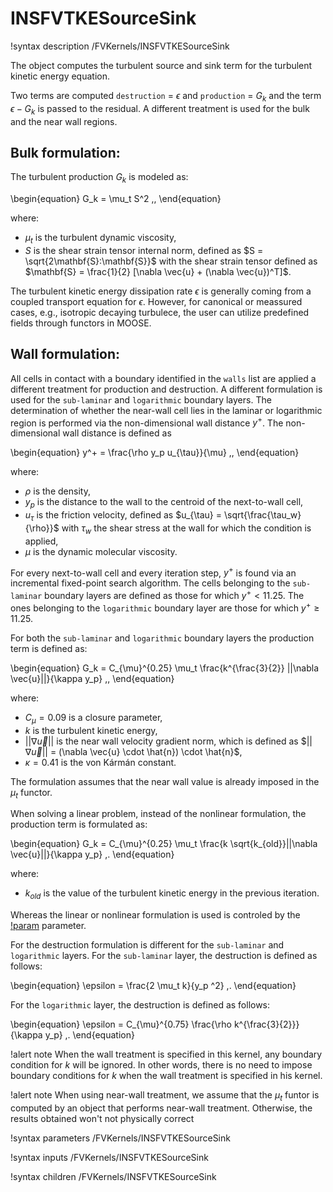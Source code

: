 # INSFVTKESourceSink

!syntax description /FVKernels/INSFVTKESourceSink

The object computes the turbulent source and sink term for the turbulent kinetic energy equation.

Two terms are computed `destruction` = $\epsilon$ and `production` = $G_k$ and the term $\epsilon - G_k$ is
passed to the residual.
A different treatment is used for the bulk and the near wall regions.

## Bulk formulation:

The turbulent production $G_k$ is modeled as:

\begin{equation}
G_k = \mu_t S^2 \,,
\end{equation}

where:

- $\mu_t$ is the turbulent dynamic viscosity,
- $S$ is the shear strain tensor internal norm, defined as $S = \sqrt{2\mathbf{S}:\mathbf{S}}$ with the shear strain tensor defined as $\mathbf{S} = \frac{1}{2} [\nabla \vec{u} + (\nabla \vec{u})^T]$.

The turbulent kinetic energy dissipation rate $\epsilon$ is generally coming from a coupled
transport equation for $\epsilon$.
However, for canonical or meassured cases, e.g., isotropic decaying turbulece,
the user can utilize predefined fields through functors in MOOSE.

## Wall formulation:

All cells in contact with a boundary identified in the `walls` list are applied a different
treatment for production and destruction.
A different formulation is used for the `sub-laminar` and `logarithmic` boundary layers.
The determination of whether the near-wall cell lies in the laminar or logarithmic region
is performed via the non-dimensional wall distance $y^+$.
The non-dimensional wall distance is defined as

\begin{equation}
y^+ = \frac{\rho y_p u_{\tau}}{\mu} \,,
\end{equation}

where:

- $\rho$ is the density,
- $y_p$ is the distance to the wall to the centroid of the next-to-wall cell,
- $u_{\tau}$ is the friction velocity, defined as $u_{\tau} = \sqrt{\frac{\tau_w}{\rho}}$ with $\tau_w$ the shear stress at the wall for which the condition is applied,
- $\mu$ is the dynamic molecular viscosity.

For every next-to-wall cell and every iteration step, $y^+$ is found via an
incremental fixed-point search algorithm.
The cells belonging to the `sub-laminar` boundary layers are defined as those
for which $y^+ < 11.25$.
The ones belonging to the `logarithmic` boundary layer are those for which $y^+ \ge 11.25$.

For both the `sub-laminar` and `logarithmic` boundary layers the production term is defined as:

\begin{equation}
G_k = C_{\mu}^{0.25} \mu_t \frac{k^{\frac{3}{2}} ||\nabla \vec{u}||}{\kappa y_p} \,,
\end{equation}

where:

- $C_{\mu} = 0.09$ is a closure parameter,
- $k$ is the turbulent kinetic energy,
- $||\nabla \vec{u}||$ is the near wall velocity gradient norm, which is defined as $$||\nabla \vec{u}||$ = (\nabla \vec{u} \cdot \hat{n}) \cdot \hat{n}$,
- $\kappa = 0.41$ is the von Kármán constant.

The formulation assumes that the near wall value is already imposed in the $\mu_t$ functor.

When solving a linear problem, instead of the nonlinear formulation, the production term is formulated as:

\begin{equation}
G_k = C_{\mu}^{0.25} \mu_t \frac{k \sqrt{k_{old}}||\nabla \vec{u}||}{\kappa y_p} \,.
\end{equation}

where:

- $k_{old}$ is the value of the turbulent kinetic energy in the previous iteration.

Whereas the linear or nonlinear formulation is used is controled by the
[!param](/FVKernels/INSFVTKESourceSink/linearized_model) parameter.

For the destruction formulation is different for the `sub-laminar` and `logarithmic` layers.
For the `sub-laminar` layer, the destruction is defined as follows:

\begin{equation}
\epsilon = \frac{2 \mu_t k}{y_p ^2} \,.
\end{equation}

For the `logarithmic` layer, the destruction is defined as follows:

\begin{equation}
\epsilon = C_{\mu}^{0.75} \frac{\rho k^{\frac{3}{2}}}{\kappa y_p} \,.
\end{equation}

!alert note
When the wall treatment is specified in this kernel, any boundary condition for $k$ will be ignored.
In other words, there is no need to impose boundary conditions for $k$ when the wall treatment
is specified in his kernel.

!alert note
When using near-wall treatment, we assume that the $\mu_t$ funtor is computed by an object
that performs near-wall treatment.
Otherwise, the results obtained won't not physically correct

!syntax parameters /FVKernels/INSFVTKESourceSink

!syntax inputs /FVKernels/INSFVTKESourceSink

!syntax children /FVKernels/INSFVTKESourceSink

